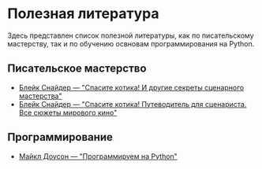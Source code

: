 # Полезная литература

Здесь представлен список полезной литературы, как по писательскому мастерству, так и по обучению освновам программирования на Python.

## Писательское мастерство
- [Блейк Снайдер — "Спасите котика! И другие секреты сценарного мастерства"](https://www.ozon.ru/product/spasite-kotika-i-drugie-sekrety-stsenarnogo-masterstva-27596849/)
- [Блейк Снайдер — "Спасите котика! Путеводитель для сценариста. Все сюжеты мирового кино"](https://www.libfox.ru/415907-bleyk-snayder-spasti-koshku-putevoditel-dlya-stsenarista-vse-syuzhety-mirovogo-kino.html)
## Программирование
- [Майкл Доусон — "Программируем на Python"](https://www.ozon.ru/product/programmiruem-na-python-143761847/#section-description--offset-80)


